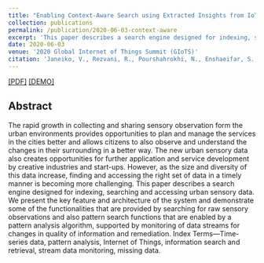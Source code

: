 ```yaml
---
title: "Enabling Context-Aware Search using Extracted Insights from IoT Data Streams"
collection: publications
permalink: /publication/2020-06-03-context-aware
excerpt: 'This paper describes a search engine designed for indexing, searching and accessing urban sensory data.'
date: 2020-06-03
venue: '2020 Global Internet of Things Summit (GIoTS)'
citation: 'Janeiko, V., Rezvani, R., Pourshahrokhi, N., Enshaeifar, S., Krogbæk, M., Christophersen, S.H., Elsaleh, T. and Barnaghi, P. (2020). &quot;Enabling Context-Aware Search using Extracted Insights from IoT Data Streams.&quot; <i>2020 Global Internet of Things Summit (GIoTS) </i>. (pp. 1-6). IEEE.'
---
```


[[PDF]](https://epubs.surrey.ac.uk/857066/1/1570637262.pdf) [[DEMO]](https://www.youtube.com/watch?v=B82uJjgkI9w&ab_channel=IoTCrawlerEUproject)

## Abstract
The rapid growth in collecting and sharing sensory observation form the urban environments provides opportunities to plan and manage the services in the cities better and allows citizens to also observe and understand the changes in their surrounding in a better way. The new urban sensory data also creates opportunities for further application and service development by creative industries and start-ups. However, as the size and diversity of this data increase, finding and accessing the right set of data in a timely manner is becoming more challenging.
This paper describes a search engine designed for indexing, searching and accessing urban sensory data. We present the key feature and architecture of the system and demonstrate some of
the functionalities that are provided by searching for raw sensory observations and also pattern search functions that are enabled by a pattern analysis algorithm, supported by monitoring of data streams for changes in quality of information and remediation. Index Terms—Time-series data, pattern analysis, Internet of Things, information search and retrieval, stream data monitoring, missing data.